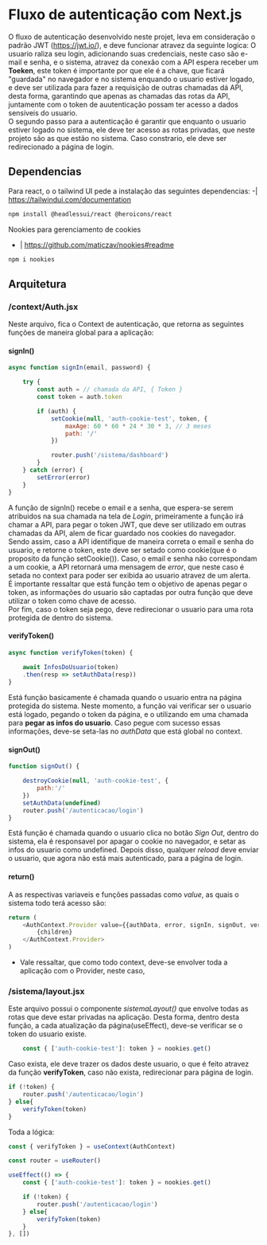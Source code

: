 # Fluxo de autenticação com Next.js
O fluxo de autenticação desenvolvido neste projet, leva em consideração o padrão JWT (https://jwt.io/), e deve funcionar atravez da seguinte logica: O usuario raliza seu login, adicionando suas credenciais, neste caso são e-mail e senha, e o sistema, atravez da conexão com a API espera receber um **Toeken**, este token é importante por que ele é a chave, que ficará "guardada" no navegador e no sistema enquando o usuario estiver logado, e deve ser utilizada para fazer a requisição de outras chamadas dá API, desta forma, garantindo que apenas as chamadas das rotas da API, juntamente com o token de auutenticação possam ter acesso a dados sensiveis do usuario.
</br>
O segundo passo para a autenticação é garantir que enquanto o usuario estiver logado no sistema, ele deve ter acesso as rotas privadas, que neste projeto são as que estão no sistema. Caso constrario, ele deve ser redirecionado a página de login.

## Dependencias
Para react, o o tailwind UI pede a instalação das seguintes dependencias:
-| https://tailwindui.com/documentation
```bash
npm install @headlessui/react @heroicons/react
```

Nookies para gerenciamento de cookies
- | https://github.com/maticzav/nookies#readme
```bash
npm i nookies
```

## Arquitetura
### /context/Auth.jsx
Neste arquivo, fica o Context de autenticação, que retorna as seguintes funções de maneira global para a aplicação:
#### signIn()
```JavaScript
async function signIn(email, password) {

    try {
        const auth = // chamada da API, { Token }
        const token = auth.token

        if (auth) {
            setCookie(null, 'auth-cookie-test', token, {
                maxAge: 60 * 60 * 24 * 30 * 3, // 3 meses
                path: '/'
            })

            router.push('/sistema/dashboard')
        }
    } catch (error) {
        setError(error)
    }
}
```
A função de signIn() recebe o email e a senha, que espera-se serem atribuidos na sua chamada na tela de *Login*, primeiramente a função irá chamar a API, para pegar o token JWT, que deve ser utilizado em outras chamadas da API, alem de ficar guardado nos cookies do navegador.
</br>
Sendo assim, caso a API identifique de maneira correta o email e senha do usuario, e retorne o token, este deve ser setado como cookie(que é o proposito da função setCookie()). Caso, o email e senha não correspondam a um cookie, a API retornará uma mensagem de *error*, que neste caso é setada no context para poder ser exibida ao usuario atravez de um alerta.
</br>
É importante ressaltar que está função tem o objetivo de apenas pegar o token, as informações do usuario são captadas por outra função que deve utilizar o token como chave de acesso.
</br>
Por fim, caso o token seja pego, deve redirecionar o usuario para uma rota protegida de dentro do sistema.

#### verifyToken()
```JavaScript
async function verifyToken(token) {
        
    await InfosDoUsuario(token)
    .then(resp => setAuthData(resp))
}
```
Está função basicamente é chamada quando o usuario entra na página protegida do sistema. Neste momento, a função vai verificar ser o usuario está logado, pegando o token da página, e o utilizando em uma chamada para **pegar as infos do usuario**. Caso pegue com sucesso essas informações, deve-se seta-las no *authData* que está global no context.

#### signOut()
```JavaScript
function signOut() {

    destroyCookie(null, 'auth-cookie-test', {
        path:'/'
    })
    setAuthData(undefined)
    router.push('/autenticacao/login')
}
```
Está função é chamada quando o usuario clica no botão *Sign Out*, dentro do sistema,  ela é responsavel por apagar o cookie no navegador, e setar as infos do usuario como undefined. Depois disso, qualquer *reload* deve enviar o usuario, que agora não está mais autenticado, para a página de login.

#### return()

A as respectivas variaveis e funções passadas como *value*, as quais o sistema todo terá acesso são:
```JavaScript
return (
    <AuthContext.Provider value={{authData, error, signIn, signOut, verifyToken}}>
        {children}
    </AuthContext.Provider>
)
```

- Vale ressaltar, que como todo context, deve-se envolver toda a aplicação com o Provider, neste caso, **<AuthProvider>**

### /sistema/layout.jsx
Este arquivo possui o componente *sistemaLayout()* que envolve todas as rotas que deve estar privadas na aplicação. Desta forma, dentro desta função, a cada atualização da página(useEffect), deve-se verificar se o token do usuario existe.
```JavaScript
    const { ['auth-cookie-test']: token } = nookies.get()
```
Caso exista, ele deve trazer os dados deste usuario, o que é feito atravez da função **verifyToken**, caso não exista, redirecionar para página de login.
```JavaScript
if (!token) {
    router.push('/autenticacao/login')
} else{
    verifyToken(token)    
}
```
Toda a lógica:
```JavaScript
const { verifyToken } = useContext(AuthContext)

const router = useRouter()

useEffect(() => {
    const { ['auth-cookie-test']: token } = nookies.get()

    if (!token) {
        router.push('/autenticacao/login')
    } else{
        verifyToken(token)    
    }
}, [])
```
